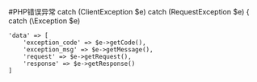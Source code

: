 
#PHP错误异常
	catch (ClientException $e)
	catch (RequestException $e) {
	catch (\Exception $e)
	
	'data' => [
	    'exception_code' => $e->getCode(),
	    'exception_msg' => $e->getMessage(),
	    'request' => $e->getRequest(),
	    'response' => $e->getResponse()
	]